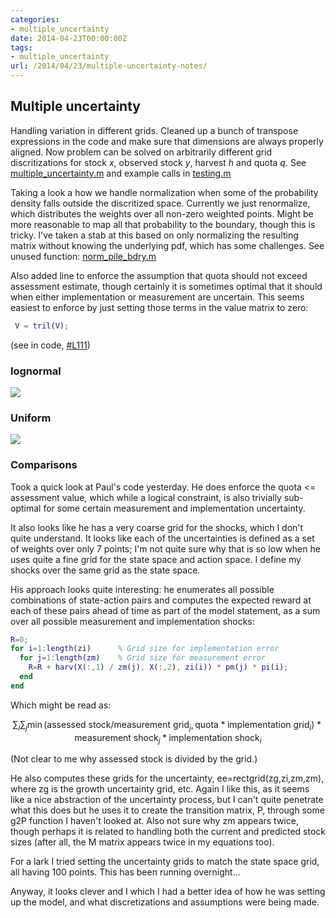 ```yaml
---
categories:
- multiple_uncertainty
date: 2014-04-23T00:00:00Z
tags:
- multiple_uncertainty
url: /2014/04/23/multiple-uncertainty-notes/
---
```


## Multiple uncertainty

Handling variation in different grids.  Cleaned up a bunch of transpose
expressions in the code and make sure that dimensions are always
properly aligned.  Now problem can be solved on arbitrarily different
grid discritizations for stock $x$, observed stock $y$, harvest $h$
and quota $q$.  See [multiple_uncertainty.m](https://github.com/cboettig/multiple_uncertainty/blob/61e34979df93617e6229a6031ea624934acbe93c/inst/matlab/multiple_uncertainty.m) and example calls in
[testing.m](https://github.com/cboettig/multiple_uncertainty/blob/61e34979df93617e6229a6031ea624934acbe93c/inst/matlab/testing.m)

Taking a look a how we handle normalization when some of the
probability density falls outside the discritized space.  Currently we
just renormalize, which distributes the weights over all non-zero
weighted points.  Might be more reasonable to map all that probability
to the boundary, though this is tricky.  I've taken a stab at this
based on only normalizing the resulting matrix without knowing the
underlying pdf, which has some challenges.  See unused function:
[norm_pile_bdry.m](https://github.com/cboettig/multiple_uncertainty/blob/61e34979df93617e6229a6031ea624934acbe93c/inst/matlab/norm_pile_bdry.m)

Also added line to enforce the assumption that quota should not
exceed assessment estimate, though certainly it is sometimes optimal
that it should when either implementation or measurement are uncertain.
This seems easiest to enforce by just setting those terms in the value
matrix to zero:

```matlab
 V = tril(V);
````

(see in code, [#L111](https://github.com/cboettig/multiple_uncertainty/blob/61e34979df93617e6229a6031ea624934acbe93c/inst/matlab/multiple_uncertainty.m#L111))


### lognormal

![](http://cboettig.github.com/multiple_uncertainty/lognormal_multiple_uncertainty.svg)


### Uniform

![](http://cboettig.github.com/multiple_uncertainty/multiple_uncertainty.svg)

### Comparisons

Took a quick look at Paul's code yesterday.  He does enforce the quota <= assessment value, which while a logical constraint, is also trivially sub-optimal for some certain measurement and implementation uncertainty.

It also looks like he has a very coarse grid for the shocks, which I don't quite understand.  It looks like each of the uncertainties is defined as a set of weights over only 7 points; I'm not quite sure why that is so low when he uses quite a fine grid for the state space and action space.  I define my shocks over the same grid as the state space.

His approach looks quite interesting: he enumerates all possible combinations of state-action pairs and computes the expected reward at each of these pairs ahead of time as part of the model statement, as a sum over all possible measurement and implementation shocks:


```matlab
R=0;
for i=1:length(zi)      % Grid size for implementation error
  for j=1:length(zm)    % Grid size for measurement error
    R=R + harv(X(:,1) / zm(j), X(:,2), zi(i)) * pm(j) * pi(i);
  end
end
```

Which might be read as:

$$ \sum_i \sum_j \min \left(\textrm{assessed stock} / \textrm{measurement grid}_j,  \textrm{quota} * \textrm{implementation grid}_i\right)   * \textrm{measurement shock}_j * \textrm{implementation shock}_i $$

(Not clear to me why assessed stock is divided by the grid.)

He also computes these grids for the uncertainty, ee=rectgrid(zg,zi,zm,zm), where zg is the growth uncertainty grid, etc.  Again I like this, as it seems like a nice abstraction of the uncertainty process, but I can't quite penetrate what this does but he uses it to create the transition matrix, P, through some g2P function I haven't looked at.  Also not sure why zm appears twice, though perhaps it is related to handling both the current and predicted stock sizes (after all, the M matrix appears twice in my equations too).

For a lark I tried setting the uncertainty grids to match the state space grid, all having 100 points.  This has been running overnight...

Anyway, it looks clever and I which I had a better idea of how he was setting up the model, and what discretizations and assumptions were being made.
